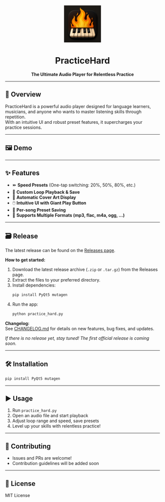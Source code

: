 <p align="center">
  <img src="icon.png" alt="PracticeHard Icon" width="120"/>
</p>

<h1 align="center">PracticeHard</h1>
<p align="center"><b>The Ultimate Audio Player for Relentless Practice</b></p>

---

## 🚀 Overview

PracticeHard is a powerful audio player designed for language learners, musicians, and anyone who wants to master listening skills through repetition.  
With an intuitive UI and robust preset features, it supercharges your practice sessions.

---

## 🖼️ Demo

<!-- Add screenshots or GIFs here (e.g., ![screenshot](screenshot.png)) -->

---

## ✨ Features

- ⏩ **Speed Presets** (One-tap switching: 20%, 50%, 80%, etc.)
- 🔁 **Custom Loop Playback & Save**
- 🎨 **Automatic Cover Art Display**
- 🖱️ **Intuitive UI with Giant Play Button**
- 💾 **Per-song Preset Saving**
- 🎵 **Supports Multiple Formats (mp3, flac, m4a, ogg, ...)**

---

## 🗃️ Release

The latest release can be found on the [Releases page](https://github.com/yourusername/PracticeHard/releases).

**How to get started:**
1. Download the latest release archive (`.zip` or `.tar.gz`) from the Releases page.
2. Extract the files to your preferred directory.
3. Install dependencies:
   ```bash
   pip install PyQt5 mutagen
   ```
4. Run the app:
   ```bash
   python practice_hard.py
   ```

**Changelog:**  
See [CHANGELOG.md](CHANGELOG.md) for details on new features, bug fixes, and updates.

*If there is no release yet, stay tuned! The first official release is coming soon.*

---

## 🛠️ Installation

```bash
pip install PyQt5 mutagen
```

---

## ▶️ Usage

1. Run `practice_hard.py`
2. Open an audio file and start playback
3. Adjust loop range and speed, save presets
4. Level up your skills with relentless practice!

---

## 🤝 Contributing

- Issues and PRs are welcome!
- Contribution guidelines will be added soon

---

## 📄 License

MIT License
